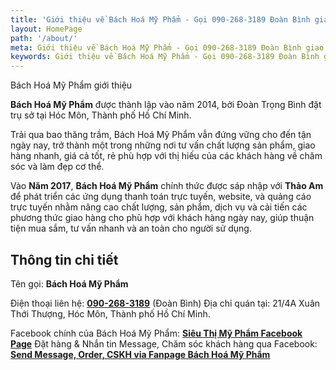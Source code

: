 ```yaml
---
title: 'Giới thiệu về Bách Hoá Mỹ Phẩm - Gọi 090-268-3189 Đoàn Bình giao tận nơi'
layout: HomePage
path: '/about/'
meta: Giới thiệu về Bách Hoá Mỹ Phẩm - Gọi 090-268-3189 Đoàn Bình giao tận nơi
keywords: Giới thiệu về Bách Hoá Mỹ Phẩm - Gọi 090-268-3189 Đoàn Bình giao tận nơi
---
```


Bách Hoá Mỹ Phẩm giới thiệu

**Bách Hoá Mỹ Phẩm** được thành lập vào năm 2014, bởi Đoàn Trọng Bình đặt trụ sở tại Hóc Môn, Thành phố Hồ Chí Minh.

Trải qua bao thăng trầm, Bách Hoá Mỹ Phẩm vẫn đứng vững cho đến tận ngày nay, trở thành một trong những nơi tư vấn chất lượng sản phẩm, giao hàng nhanh, giá cả tốt, rẻ phù hợp với thị hiếu của các khách hàng về chăm sóc và làm đẹp cơ thể.

Vào **Năm 2017**, **Bách Hoá Mỹ Phẩm** chính thức được sáp nhập với **Thảo Am** để phát triển các ứng dụng thanh toán trực tuyến, website, và quảng cáo trực tuyến nhằm nâng cao chất lượng, sản phẩm, dịch vụ và cải tiến các phương thức giao hàng cho phù hợp với khách hàng ngày nay, giúp thuận tiện mua sắm, tư vấn nhanh và an toàn cho người sử dụng.


## Thông tin chi tiết

Tên gọi: **Bách Hoá Mỹ Phẩm**

Điện thoại liên hệ: [**090-268-3189**](tel:+84902683189) (Đoàn Bình)
Địa chỉ quán tại: 21/4A Xuân Thới Thượng, Hóc Môn, Thành phố Hồ Chí Minh.


Facebook chính của Bách Hoá Mỹ Phẩm: [**Siêu Thị Mỹ Phẩm Facebook Page**](https://www.facebook.com/AsiniceDung)
Đặt hàng & Nhắn tin Message, Chăm sóc khách hàng qua Facebook: [**Send Message, Order, CSKH via Fanpage Bách Hoá Mỹ Phẩm**](http://m.me/AsiniceDung)
